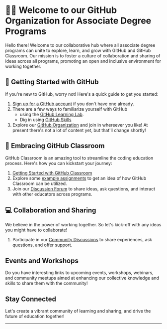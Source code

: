 # 👋🏼 Welcome to our GitHub Organization for Associate Degree Programs

Hello there! Welcome to our collaborative hub where all associate degree programs can unite to explore, learn, and grow with GitHub and GitHub Classroom. Our mission is to foster a culture of collaboration and sharing of ideas across all programs, promoting an open and inclusive environment for working together.

## 🚀 Getting Started with GitHub

If you're new to GitHub, worry not! Here's a quick guide to get you started:

1. [Sign up for a GitHub account](https://github.com/join) if you don't have one already.
2. There are a few ways to familiarize yourself with GitHub
    * using the [GitHub Learning Lab](https://github.com/apps/github-learning-lab).
    * Dig in using [GitHub Skills](https://skills.github.com/)
4. Explore our [GitHub Organization](https://github.com/howest-gp-chain5) and join in whereever you like! At present there's not a lot of content yet, but that'll change shortly!

## 🧸 Embracing GitHub Classroom

GitHub Classroom is an amazing tool to streamline the coding education process. Here's how you can kickstart your journey:

1. [Getting Started with GitHub Classroom](https://classroom.github.com/help)
2. Explore some [example assignments](https://github.com/howest-gp-chain5/example-assignments) to get an idea of how GitHub Classroom can be utilized.
3. Join our [Discussion Forum](https://github.com/howest-gp-chain5/discussions) to share ideas, ask questions, and interact with other educators across programs.

## 💻 Collaboration and Sharing

We believe in the power of working together. So let's kick-off with any ideas you might have to collaborate!

1. Participate in our [Community Discussions](https://github.com/howest-gp-chain5/discussions) to share experiences, ask questions, and offer support.

## Events and Workshops

Do you have interesting links to upcoming events, workshops, webinars, and community meetups aimed at enhancing our collective knowledge and skills to share them with the community!

## Stay Connected

Let's create a vibrant community of learning and sharing, and drive the future of education together!

---
